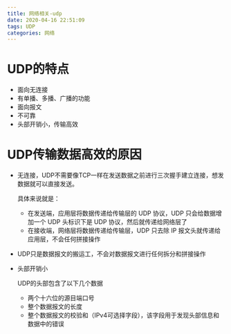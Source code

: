 ```yaml
---
title: 网络相关-udp
date: 2020-04-16 22:51:09
tags: UDP
categories: 网络
---
```


# UDP的特点

- 面向无连接
- 有单播、多播、广播的功能
- 面向报文
- 不可靠
- 头部开销小，传输高效

# UDP传输数据高效的原因

- 无连接，UDP不需要像TCP一样在发送数据之前进行三次握手建立连接，想发数据就可以直接发送。

  具体来说就是：

  - 在发送端，应用层将数据传递给传输层的 UDP 协议，UDP 只会给数据增加一个 UDP 头标识下是 UDP 协议，然后就传递给网络层了
  - 在接收端，网络层将数据传递给传输层，UDP 只去除 IP 报文头就传递给应用层，不会任何拼接操作

- UDP只是数据报文的搬运工，不会对数据报文进行任何拆分和拼接操作

- 头部开销小

  UDP的头部包含了以下几个数据

  - 两个十六位的源目端口号
  - 整个数据报文的长度
  - 整个数据报文的校验和（IPv4可选择字段），该字段用于发现头部信息和数据中的错误